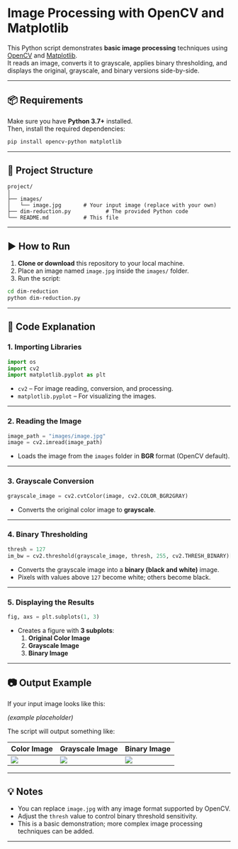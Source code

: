 # Image Processing with OpenCV and Matplotlib

This Python script demonstrates **basic image processing** techniques using [OpenCV](https://opencv.org/) and [Matplotlib](https://matplotlib.org/).  
It reads an image, converts it to grayscale, applies binary thresholding, and displays the original, grayscale, and binary versions side-by-side.

---

## 📦 Requirements

Make sure you have **Python 3.7+** installed.  
Then, install the required dependencies:

```bash
pip install opencv-python matplotlib
```

---

## 📂 Project Structure

```
project/
│
├── images/
│   └── image.jpg       # Your input image (replace with your own)
├── dim-reduction.py           # The provided Python code
└── README.md           # This file
```

---

## ▶️ How to Run

1. **Clone or download** this repository to your local machine.
2. Place an image named `image.jpg` inside the `images/` folder.
3. Run the script:

```bash
cd dim-reduction
python dim-reduction.py
```

---

## 📝 Code Explanation

### 1. **Importing Libraries**
```python
import os
import cv2
import matplotlib.pyplot as plt
```
- `cv2` – For image reading, conversion, and processing.
- `matplotlib.pyplot` – For visualizing the images.

---

### 2. **Reading the Image**
```python
image_path = "images/image.jpg"
image = cv2.imread(image_path)
```
- Loads the image from the `images` folder in **BGR** format (OpenCV default).

---

### 3. **Grayscale Conversion**
```python
grayscale_image = cv2.cvtColor(image, cv2.COLOR_BGR2GRAY)
```
- Converts the original color image to **grayscale**.

---

### 4. **Binary Thresholding**
```python
thresh = 127
im_bw = cv2.threshold(grayscale_image, thresh, 255, cv2.THRESH_BINARY)[1]
```
- Converts the grayscale image into a **binary (black and white)** image.
- Pixels with values above `127` become white; others become black.

---

### 5. **Displaying the Results**
```python
fig, axs = plt.subplots(1, 3)
```
- Creates a figure with **3 subplots**:
  1. **Original Color Image**
  2. **Grayscale Image**
  3. **Binary Image**

---

## 📷 Output Example

If your input image looks like this:

*(example placeholder)*

The script will output something like:

| Color Image | Grayscale Image | Binary Image |
|-------------|-----------------|--------------|
| ![](example_color.png) | ![](example_gray.png) | ![](example_binary.png) |

---

## 💡 Notes
- You can replace `image.jpg` with any image format supported by OpenCV.
- Adjust the `thresh` value to control binary threshold sensitivity.
- This is a basic demonstration; more complex image processing techniques can be added.

---
